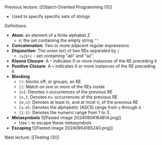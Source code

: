 Previous lecture: [[Object-Oriented Programming (1)]]


- Used to specify specific sets of strings

Definitions
- **Atom**:  an element of a finite alphabet $\Sigma$
	- $\epsilon$: the set containing the empty string `""`
- **Concatenation**: Two or more adjacent regular expressions
- **Disjunction**: The union (or) of two REs separated by `|`
	- `(a|b)c` - set containing "ab" and "ac"
- **Kleene Closure**: A `*` indicates 0 or more instances of the RE preceding it
- **Positive Closure**: A `+` indicates 0 or more instances of the RE preceding it
- **Blocking**
	- `()`: blocks off, or groups, an RE
	- `[]`: Match on *one or more* of the REs inside
	- `{n}`: Denotes n occurrences of the previous RE
	- `{n,}`: Denotes n+ occurrences of the previous RE
	- `{m,n}`: Denotes at least m, and at most n, of the previous RE
	- `[a-d]`: Denotes the alphabetic (ASCII) range from `a` through `d`
	- `[1-3]`: Denotes the numeric range from 1 to 3
- **Metasymbols** ![[Pasted image 20240904164814.png]]
	- Use `\` to escape these metasymbols
- **Escaping** ![[Pasted image 20240904165240.png]]


Next lecture: [[Testing (3)]]
